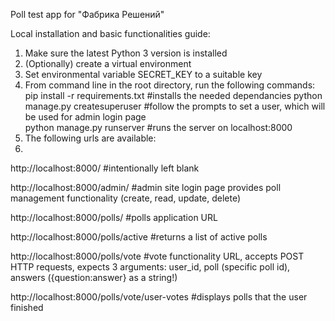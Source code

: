 Poll test app for "Фабрика Решений"

Local installation and basic functionalities guide:

1) Make sure the latest Python 3 version is installed
2) (Optionally) create a virtual environment
3) Set environmental variable SECRET_KEY to a suitable key
4) From command line in the root directory, run the following commands:
pip install -r requirements.txt  #installs the needed dependancies
python manage.py createsuperuser #follow the prompts to set a user, which will be used for admin login page  
python manage.py runserver       #runs the server on localhost:8000 
4) The following urls are available:
5) 
http://localhost:8000/ #intentionally left blank

http://localhost:8000/admin/ #admin site login page
provides poll management functionality (create, read, update, delete)

http://localhost:8000/polls/ #polls application URL

http://localhost:8000/polls/active #returns a list of active polls

http://localhost:8000/polls/vote #vote functionality URL, accepts POST HTTP requests, expects 3 arguments: user_id, poll (specific poll id), answers ({question:answer} as a string!)

http://localhost:8000/polls/vote/user-votes #displays polls that the user finished
